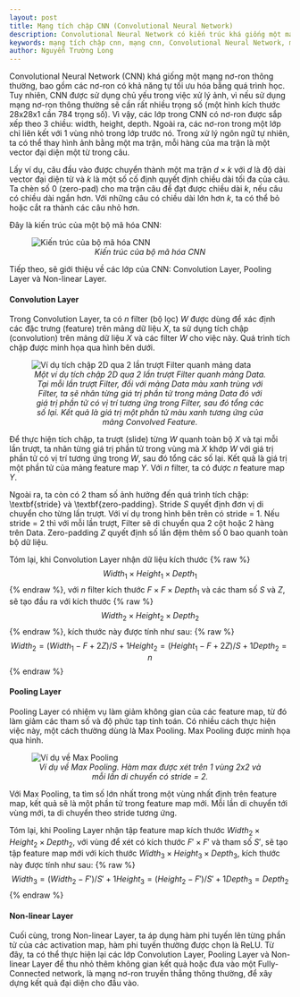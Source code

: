 ```yaml
---
layout: post
title: Mạng tích chập CNN (Convolutional Neural Network)
description: Convolutional Neural Network có kiến trúc khá giống một mạng nơ-ron truyền thẳng thông thường, bao gồm các nơ-ron có khả năng tự tối ưu hóa thông qua quá trình học.
keywords: mạng tích chập cnn, mạng cnn, Convolutional Neural Network, mạng Convolutional Neural Network
author: Nguyễn Trường Long
---
```


Convolutional Neural Network (CNN) khá giống một mạng nơ-ron thông thường, bao gồm các nơ-ron có khả năng tự tối ưu hóa bằng quá trình học. Tuy nhiên, CNN được sử dụng chủ yếu trong việc xử lý ảnh, vì nếu sử dụng mạng nơ-ron thông thường sẽ cần rất nhiều trọng số (một hình kích thước 28x28x1 cần 784 trọng số). Vì vậy, các lớp trong CNN có nơ-ron được sắp xếp theo 3 chiều: width, height, depth. Ngoài ra, các nơ-ron trong một lớp chỉ liên kết với 1 vùng nhỏ trong lớp trước nó. Trong xử lý ngôn ngữ tự nhiên, ta có thể thay hình ảnh bằng một ma trận, mỗi hàng của ma trận là một vector đại diện một từ trong câu.

Lấy ví dụ, câu đầu vào được chuyển thành một ma trận $d \times k$ với $d$ là độ dài vector đại diện từ và $k$ là một số cố định quyết định chiều dài tối đa của câu. Ta chèn số 0 (zero-pad) cho ma trận câu để đạt được chiều dài $k$, nếu câu có chiều dài ngắn hơn. Với những câu có chiều dài lớn hơn $k$, ta có thể bỏ hoặc cắt ra thành các câu nhỏ hơn.   

Đây là kiến trúc của một bộ mã hóa CNN:
<figure class="image">
  <img src="https://nguyentruonglong.net/images/CNNEncoder.PNG" alt="Kiến trúc của bộ mã hóa CNN">
  <figcaption><center><i>Kiến trúc của bộ mã hóa CNN</i></center></figcaption>
</figure>

Tiếp theo, sẽ giới thiệu về các lớp của CNN: Convolution Layer, Pooling Layer và Non-linear Layer. 

#### Convolution Layer

Trong Convolution Layer, ta có $n$ filter (bộ lọc) $W$ được dùng để xác định các đặc trưng (feature) trên mảng dữ liệu $X$, ta sử dụng tích chập (convolution) trên mảng dữ liệu $X$ và các filter $W$ cho việc này. Quá trình tích chập được minh họa qua hình bên dưới.

<figure class="image">
  <img src="https://nguyentruonglong.net/images/CNNSlide.jpg" alt="Ví dụ tích chập 2D qua 2 lần trượt Filter quanh mảng data">
  <figcaption><center><i>Một ví dụ tích chập 2D qua 2 lần trượt Filter quanh mảng Data. Tại mỗi lần trượt Filter, đối với mảng Data màu xanh trùng với Filter, ta sẽ nhân từng giá trị phần tử trong mảng Data đó với giá trị phần tử có vị trí tương ứng trong Filter, sau đó tổng các số lại. Kết quả là giá trị một phần tử màu xanh tương ứng của mảng Convolved Feature.</i></center></figcaption>
</figure>

Để thực hiện tích chập, ta trượt (slide) từng $W$ quanh toàn bộ $X$ và tại mỗi lần trượt, ta nhân từng giá trị phần tử trong vùng mà $X$ khớp $W$ với giá trị phần tử có vị trí tương ứng trong $W$, sau đó tổng các số lại. Kết quả là giá trị một phần tử của mảng feature map $Y$. Với $n$ filter, ta có được $n$ feature map $Y$.

Ngoài ra, ta còn có 2 tham số ảnh hưởng đến quá trình tích chập: \textbf{stride} và \textbf{zero-padding}. Stride $S$ quyết định đơn vị di chuyển cho từng lần trượt. Với ví dụ trong hình bên trên có stride = 1. Nếu stride = 2 thì với mỗi lần trượt, Filter sẽ di chuyển qua 2 cột hoặc 2 hàng trên Data. Zero-padding $Z$ quyết định số lần đệm thêm số 0 bao quanh toàn bộ dữ liệu. 

Tóm lại, khi Convolution Layer nhận dữ liệu kích thước {% raw %}$$Width_{1} \times Height_{1} \times Depth_{1}$${% endraw %}, với $n$ filter kích thước $F \times F \times Depth_{1}$ và các tham số $S$ và $Z$, sẽ tạo đầu ra với kích thước {% raw %}$$Width_{2} \times Height_{2} \times Depth_{2}$${% endraw %}, kích thước này được tính như sau:
{% raw %}
$$\begin{equation}
Width_{2} = (Width_{1} - F + 2Z)/S + 1
\end{equation}
\begin{equation}
Height_{2} = (Height_{1} - F + 2Z)/S + 1
\end{equation}
\begin{equation}
Depth_{2} = n
\end{equation}$$
{% endraw %}

#### Pooling Layer

Pooling Layer có nhiệm vụ làm giảm không gian của các feature map, từ đó làm giảm các tham số và độ phức tạp tính toán. Có nhiều cách thực hiện việc này, một cách thường dùng là Max Pooling. Max Pooling được minh họa qua hình.

<figure class="image">
  <img src="https://nguyentruonglong.net/images/maxpool.jpeg" alt="Ví dụ về Max Pooling">
  <figcaption><center><i>Ví dụ về Max Pooling. Hàm max được xét trên 1 vùng 2x2 và mỗi lần di chuyển có stride = 2.</i></center></figcaption>
</figure>

Với Max Pooling, ta tìm số lớn nhất trong một vùng nhất định trên feature map, kết quả sẽ là một phần tử trong feature map mới. Mỗi lần di chuyển tới vùng mới, ta di chuyển theo stride tương ứng.

Tóm lại, khi Pooling Layer nhận tập feature map kích thước $Width_{2} \times Height_{2} \times Depth_{2}$, với vùng để xét có kích thước $F' \times F'$ và tham số $S'$, sẽ tạo tập feature map mới với kích thước $Width_{3} \times Height_{3} \times Depth_{3}$, kích thước này được tính như sau:
{% raw %}
$$\begin{equation}
Width_{3} = (Width_{2} - F')/S' + 1
\end{equation}
\begin{equation}
Height_{3} = (Height_{2} - F')/S' + 1
\end{equation}
\begin{equation}
Depth_{3} = Depth_{2}
\end{equation}$$
{% endraw %}

#### Non-linear Layer

Cuối cùng, trong Non-linear Layer, ta áp dụng hàm phi tuyến lên từng phần tử của các activation map, hàm phi tuyến thường được chọn là ReLU. Từ đây, ta có thể thực hiện lại các lớp Convolution Layer, Pooling Layer và Non-linear Layer để thu nhỏ thêm không gian kết quả hoặc đưa vào một Fully-Connected network, là mạng nơ-ron truyền thẳng thông thường, để xây dựng kết quả đại diện cho đầu vào.


